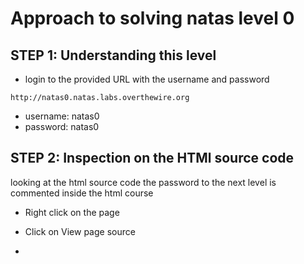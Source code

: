 # Approach to solving natas level 0
## STEP 1: Understanding this level 
- login to the provided URL with the username and password
```
http://natas0.natas.labs.overthewire.org
```
- username: natas0
- password: natas0

 ## STEP 2: Inspection on the HTMl source code 
 looking at the html source code the password to the next level is commented inside the html course
- Right click on the page
- Click on View page source

- 
